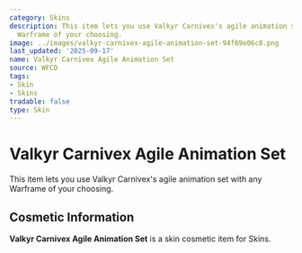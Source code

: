 ```yaml
---
category: Skins
description: This item lets you use Valkyr Carnivex's agile animation set with any
  Warframe of your choosing.
image: ../images/valkyr-carnivex-agile-animation-set-94f69e06c8.png
last_updated: '2025-09-17'
name: Valkyr Carnivex Agile Animation Set
source: WFCD
tags:
- Skin
- Skins
tradable: false
type: Skin
---
```


# Valkyr Carnivex Agile Animation Set

This item lets you use Valkyr Carnivex's agile animation set with any Warframe of your choosing.

## Cosmetic Information

**Valkyr Carnivex Agile Animation Set** is a skin cosmetic item for Skins.

